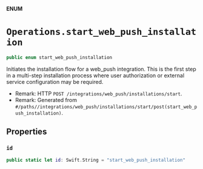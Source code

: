 **ENUM**

# `Operations.start_web_push_installation`

```swift
public enum start_web_push_installation
```

Initiates the installation flow for a web_push integration. This is the first step in a multi-step installation process where user authorization or external service configuration may be required.

- Remark: HTTP `POST /integrations/web_push/installations/start`.
- Remark: Generated from `#/paths//integrations/web_push/installations/start/post(start_web_push_installation)`.

## Properties
### `id`

```swift
public static let id: Swift.String = "start_web_push_installation"
```
